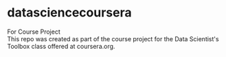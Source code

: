 # datasciencecoursera
For Course Project</br>
This repo was created as part of the course project for the Data Scientist's Toolbox class offered at coursera.org.
